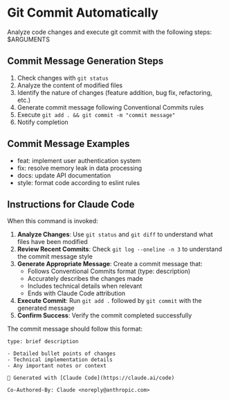 # Git Commit Automatically

Analyze code changes and execute git commit with the following steps: $ARGUMENTS

## Commit Message Generation Steps

1. Check changes with `git status`
2. Analyze the content of modified files
3. Identify the nature of changes (feature addition, bug fix, refactoring, etc.)
4. Generate commit message following Conventional Commits rules
5. Execute `git add . && git commit -m "commit message"`
6. Notify completion

## Commit Message Examples

- feat: implement user authentication system
- fix: resolve memory leak in data processing
- docs: update API documentation  
- style: format code according to eslint rules

## Instructions for Claude Code

When this command is invoked:

1. **Analyze Changes**: Use `git status` and `git diff` to understand what files have been modified
2. **Review Recent Commits**: Check `git log --oneline -n 3` to understand the commit message style
3. **Generate Appropriate Message**: Create a commit message that:
   - Follows Conventional Commits format (type: description)
   - Accurately describes the changes made
   - Includes technical details when relevant
   - Ends with Claude Code attribution
4. **Execute Commit**: Run `git add .` followed by `git commit` with the generated message
5. **Confirm Success**: Verify the commit completed successfully

The commit message should follow this format:
```
type: brief description

- Detailed bullet points of changes
- Technical implementation details  
- Any important notes or context

🤖 Generated with [Claude Code](https://claude.ai/code)

Co-Authored-By: Claude <noreply@anthropic.com>
```